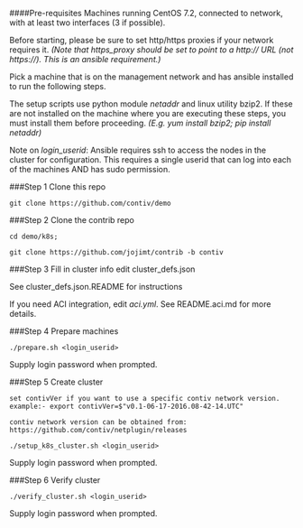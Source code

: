 ####Pre-requisites
Machines running CentOS 7.2, connected to network, with at least two
interfaces (3 if possible).

Before starting, please be sure to set http/https proxies if your network requires it.
*(Note that https_proxy should be set to point to a http:// URL (not https://).
This is an ansible requirement.)*

Pick a machine that is on the management network and has ansible installed
to run the following steps.

The setup scripts use python module *netaddr* and linux utility bzip2. If these are not
installed on the machine where you are executing these steps, you must install them
before proceeding. *(E.g. yum install bzip2; pip install netaddr)*

Note on *login_userid*: Ansible requires ssh to access the nodes in the cluster for
configuration. This requires a single userid that can log into each of the machines
AND has sudo permission.

###Step 1 Clone this repo
```
git clone https://github.com/contiv/demo
```

###Step 2 Clone the contrib repo
```
cd demo/k8s;

git clone https://github.com/jojimt/contrib -b contiv
```


###Step 3 Fill in cluster info
edit cluster_defs.json

See cluster_defs.json.README for instructions

If you need ACI integration, edit *aci.yml*. See README.aci.md for more details.

###Step 4 Prepare machines

```
./prepare.sh <login_userid>
```
Supply login password when prompted.

###Step 5 Create cluster
```
set contivVer if you want to use a specific contiv network version.
example:- export contivVer=$"v0.1-06-17-2016.08-42-14.UTC"

contiv network version can be obtained from: https://github.com/contiv/netplugin/releases

./setup_k8s_cluster.sh <login_userid>
```
Supply login password when prompted.

###Step 6 Verify cluster
```
./verify_cluster.sh <login_userid>
```
Supply login password when prompted.
